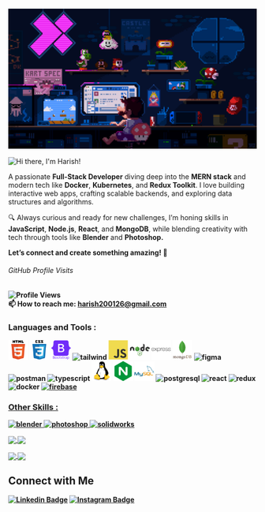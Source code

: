 
![Banner](https://github.com/harishk2010/harishk2010/blob/main/gitbanner.gif)


<p align="left">
  <img src="https://readme-typing-svg.herokuapp.com?font=Roboto&weight=400&size=30&pause=1000&color=FFFFFF&width=435&lines=Hi+there%2C+I'm+Harish!+%f0%9f%94%a5" alt="Hi there, I'm Harish!">
</p>
<p align="left">
 A passionate <b>Full-Stack Developer</b> diving deep into the <b>MERN stack</b> and modern tech like <b>Docker</b>, <b>Kubernetes</b>, and <b>Redux Toolkit</b>. I love building interactive web apps, crafting scalable backends, and exploring data structures and algorithms.  

🔍 Always curious and ready for new challenges, I’m honing skills in <b>JavaScript</b>, <b>Node.js</b>, <b>React</b>, and <b>MongoDB</b>, while blending creativity with tech through tools like <b>Blender</b> and <b>Photoshop<b/>.  

Let’s connect and create something amazing! 🚀  
</p>


  <div class="container">
        <h6>GitHub Profile Visits</h6>
        <img src="https://komarev.com/ghpvc/?username=harishk2010&color=blue" alt="Profile Views">
  </div>
📫 How to reach me: <a href="mailto:harish200126@gmail.com">harish200126@gmail.com</a>



   <h3 align="left">Languages and Tools :</h3>
<p align="left">
    <img src="https://raw.githubusercontent.com/devicons/devicon/master/icons/html5/html5-original-wordmark.svg" alt="html5" width="40" height="40"/> 
    <img src="https://raw.githubusercontent.com/devicons/devicon/master/icons/css3/css3-original-wordmark.svg" alt="css3" width="40" height="40"/> 
    <img src="https://raw.githubusercontent.com/devicons/devicon/master/icons/bootstrap/bootstrap-plain-wordmark.svg" alt="bootstrap" width="40" height="40"/> 
    <img src="https://www.vectorlogo.zone/logos/tailwindcss/tailwindcss-icon.svg" alt="tailwind" width="40" height="40"/> 
    <img src="https://raw.githubusercontent.com/devicons/devicon/master/icons/javascript/javascript-original.svg" alt="javascript" width="40" height="40"/> 
    <img src="https://raw.githubusercontent.com/devicons/devicon/master/icons/nodejs/nodejs-original-wordmark.svg" alt="nodejs" width="40" height="40"/> 
    <img src="https://raw.githubusercontent.com/devicons/devicon/master/icons/express/express-original-wordmark.svg" alt="express" width="40" height="40"/> 
    <img src="https://raw.githubusercontent.com/devicons/devicon/master/icons/mongodb/mongodb-original-wordmark.svg" alt="mongodb" width="40" height="40"/> 
    <img src="https://www.vectorlogo.zone/logos/figma/figma-icon.svg" alt="figma" width="40" height="40"/> 
    <img src="https://www.vectorlogo.zone/logos/getpostman/getpostman-icon.svg" alt="postman" width="40" height="40"/> 
    <img src="https://img.icons8.com/?size=100&id=Nlsua06Gvxel&format=png&color=000000" alt="typescript" width="40" height="40"/>
    <img src="https://raw.githubusercontent.com/devicons/devicon/master/icons/linux/linux-original.svg" alt="linux" width="40" height="40"/> 
    <img src="https://raw.githubusercontent.com/devicons/devicon/master/icons/nginx/nginx-original.svg" alt="nginx" width="40" height="40"/> 
    <img src="https://raw.githubusercontent.com/devicons/devicon/master/icons/mysql/mysql-original-wordmark.svg" alt="mysql" width="40" height="40"/> 
    <img src="https://th.bing.com/th?id=OSAAS.D0403253C987C59F4058FF7438A6111C&w=72&h=72&c=17&rs=1&o=6&dpr=1.3&pid=5.1" alt="postgresql" width="40" height="40"/>
    <img src="https://img.icons8.com/?size=100&id=uJM6fQYqDaZK&format=png&color=000000" alt="react" width="40" height="40"/>
    <img src="https://th.bing.com/th?id=ODLS.2a7b8c1d-c093-4fb5-8cef-9004999ece67&w=32&h=32&qlt=90&pcl=fffffa&o=6&pid=1.2" alt="redux" width="40" height="40"/> 
    <img src="https://th.bing.com/th/id/OIP.bZP17SmwRZihfAYDr5KBFgHaEK?w=289&h=180&c=7&r=0&o=5&dpr=1.3&pid=1.7" alt="docker" width="auto" height="40"/>
   <a href="https://firebase.google.com/" target="_blank"> <img src="https://www.vectorlogo.zone/logos/firebase/firebase-icon.svg" alt="firebase" width="40" height="40"/>
  
   
          
</p>
   <h3 align="left">Other Skills :</h3>
   <p align="left">
       <img src="https://cdn.jsdelivr.net/gh/devicons/devicon@latest/icons/blender/blender-original.svg" alt="blender" width="40" height="40" />
            <img src="https://cdn.jsdelivr.net/gh/devicons/devicon@latest/icons/photoshop/photoshop-original.svg" alt="photoshop" width="40" height="40"/>
            <img src="https://img.icons8.com/?size=100&id=62397&format=png&color=000000" alt="solidworks" width="40" height="40" />
   </p>
   
   <p align="left">
      <a href="https://github.com/harishk2010/github-readme-stats">
          <img height=200 align="center" src="https://github-readme-stats.vercel.app/api?username=harishk2010" />
      </a>
      <a href="https://github.com/harishk2010/convoychat">
          <img height=200 align="center" src="https://github-readme-stats.vercel.app/api/top-langs?username=harishk2010&layout=compact&langs_count=8&card_width=320" />
      </a>
  </p>
   <p align="left">
      <a href="https://github.com/harishk2010/React-Basics-To-Advanced/">
  <img align="center" src="https://github-readme-stats.vercel.app/api/pin/?username=harishk2010&repo=React-Basics-To-Advanced" />
</a>
<a href="https://github.com/harishk2010/NewConsoleHaven">
  <img align="center" src="https://github-readme-stats.vercel.app/api/pin/?username=harishk2010&repo=NewConsoleHaven" />
</a>
  </p>




## Connect with Me
<!-- <a href="www.linkedin.com/in/harishk2001/">
            <img src="https://cdn.jsdelivr.net/gh/devicons/devicon@latest/icons/linkedin/linkedin-original.svg"  width="40" height="40" />    
</a>
-->

[![Linkedin Badge](https://img.shields.io/badge/-Harish%20K-blue?style=flat-square&logo=Linkedin&logoColor=white&link=https://www.linkedin.com/in/harishk2001/)](https://www.linkedin.com/in/harishk2001/)<tab>
[![Instagram Badge](https://img.shields.io/badge/-@kharishofficial-D7008A?style=flat-square&labelColor=D7008A&logo=Instagram&logoColor=white&link=https://www.instagram.com/kharishofficial/)](https://www.instagram.com/kharishofficial/)

          
<!--
**harishk2010/harishk2010** is a ✨ _special_ ✨ repository because its `README.md` (this file) appears on your GitHub profile.

Here are some ideas to get you started:

- 🔭 I’m currently working on ...
- 🌱 I’m currently learning ...
- 👯 I’m looking to collaborate on ...
- 🤔 I’m looking for help with ...
- 💬 Ask me about ...
- 📫 How to reach me: ...
- 😄 Pronouns: ...
- ⚡ Fun fact: ...
-->
